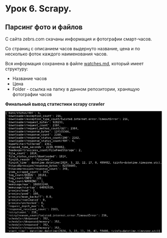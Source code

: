 # Урок 6. Scrapy. 

## Парсинг фото и файлов

С сайта zebrs.com скачаны информация и фотографии смарт-часов.

Со страниц с описанием часов выдернуто название, цена и по несколько фоток каждого наименования часов.

Вся информация сохранена в файле [watches.md](watches.md), который имеет структуру:

- Название часов
- Цена
- Folder - ссылка на папку в данном репозитории, хранящую фотографии часов

**Финальный вывод статистики scrapy crawler**

<img src=finish.png>